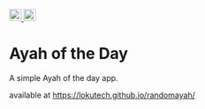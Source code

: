 <a href="https://onattech.github.io/randomayah/">
  <img src="https://img.shields.io/badge/Online_at_Github_Pages-success"  height="22">
</a> 

<a href="https://www.reactjs.org">
  <img src="https://img.shields.io/badge/React-v16.12.0-grey?logo=React&labelColor=blue"  height="22">
</a>  <br />


# Ayah of the Day
A simple Ayah of the day app.

available at https://lokutech.github.io/randomayah/
